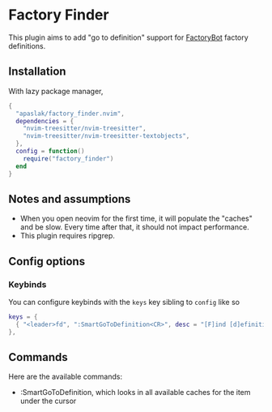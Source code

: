 # Factory Finder
This plugin aims to add "go to definition" support for [FactoryBot](https://github.com/thoughtbot/factory_bot) factory definitions.

## Installation

With lazy package manager,
```lua
{
  "apaslak/factory_finder.nvim",
  dependencies = {
    "nvim-treesitter/nvim-treesitter",
    "nvim-treesitter/nvim-treesitter-textobjects",
  },
  config = function()
    require("factory_finder")
  end
}
```
## Notes and assumptions
- When you open neovim for the first time, it will populate the "caches" and be slow. Every time after that, it should not impact performance.
- This plugin requires ripgrep.


## Config options
### Keybinds

You can configure keybinds with the `keys` key sibling to `config` like so
```lua
keys = {
  { "<leader>fd", ":SmartGoToDefinition<CR>", desc = "[F]ind [d]efinition" },
},
```

## Commands

Here are the available commands:
- :SmartGoToDefinition, which looks in all available caches for the item under the cursor

